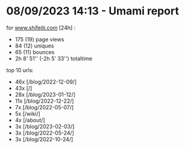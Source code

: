 # 08/09/2023 14:13 - Umami report
for www.shifeiti.com [24h] :

 - 175 (19) page views
 - 84 (12) uniques
 - 65 (11) bounces
 - 2h 8' 51'' (-2h 5' 33'') totaltime


top 10 urls:
 - 46x [/blog/2022-12-09/]
 - 43x [/]
 - 28x [/blog/2023-01-12/]
 - 11x [/blog/2022-12-22/]
 - 7x [/blog/2022-05-07/]
 - 5x [/wiki/]
 - 4x [/about/]
 - 3x [/blog/2023-02-03/]
 - 3x [/blog/2022-05-24/]
 - 3x [/blog/2022-10-24/]


